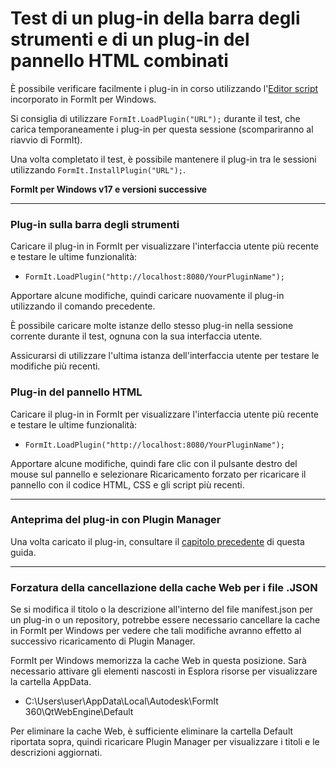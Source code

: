 # Test di un plug-in della barra degli strumenti e di un plug-in del pannello HTML combinati

È possibile verificare facilmente i plug-in in corso utilizzando l'[Editor script](../advanced-development/setting-up-formit-for-development.md) incorporato in FormIt per Windows.

Si consiglia di utilizzare `FormIt.LoadPlugin("URL");` durante il test, che carica temporaneamente i plug-in per questa sessione (scompariranno al riavvio di FormIt).&#x20;

Una volta completato il test, è possibile mantenere il plug-in tra le sessioni utilizzando `FormIt.InstallPlugin("URL");`.

**FormIt per Windows v17 e versioni successive**

****

### **Plug-in sulla barra degli strumenti**

Caricare il plug-in in FormIt per visualizzare l'interfaccia utente più recente e testare le ultime funzionalità:

* `FormIt.LoadPlugin("http://localhost:8080/YourPluginName");`

Apportare alcune modifiche, quindi caricare nuovamente il plug-in utilizzando il comando precedente.

È possibile caricare molte istanze dello stesso plug-in nella sessione corrente durante il test, ognuna con la sua interfaccia utente.

Assicurarsi di utilizzare l'ultima istanza dell'interfaccia utente per testare le modifiche più recenti.



### **Plug-in del pannello HTML**

Caricare il plug-in in FormIt per visualizzare l'interfaccia utente più recente e testare le ultime funzionalità:

* `FormIt.LoadPlugin("http://localhost:8080/YourPluginName");`

Apportare alcune modifiche, quindi fare clic con il pulsante destro del mouse sul pannello e selezionare Ricaricamento forzato per ricaricare il pannello con il codice HTML, CSS e gli script più recenti.

****

### **Anteprima del plug-in con Plugin Manager**

Una volta caricato il plug-in, consultare il [capitolo precedente](../advanced-development/previewing-a-plugin-in-the-plugin-manager.md) di questa guida.

****

### **Forzatura della cancellazione della cache Web per i file .JSON**

Se si modifica il titolo o la descrizione all'interno del file manifest.json per un plug-in o un repository, potrebbe essere necessario cancellare la cache in FormIt per Windows per vedere che tali modifiche avranno effetto al successivo ricaricamento di Plugin Manager.

FormIt per Windows memorizza la cache Web in questa posizione. Sarà necessario attivare gli elementi nascosti in Esplora risorse per visualizzare la cartella AppData.

* C:\Users\user\AppData\Local\Autodesk\FormIt 360\QtWebEngine\Default

Per eliminare la cache Web, è sufficiente eliminare la cartella Default riportata sopra, quindi ricaricare Plugin Manager per visualizzare i titoli e le descrizioni aggiornati.
